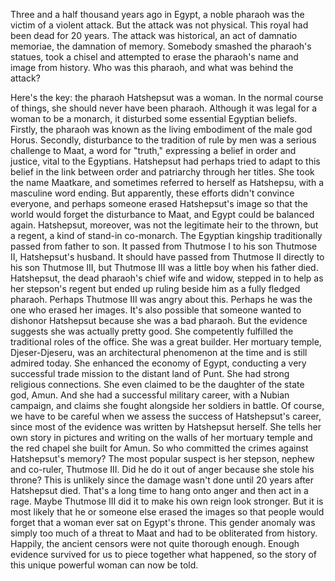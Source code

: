 
Three and a half thousand years ago in Egypt,
a noble pharaoh was the victim 
of a violent attack.
But the attack was not physical.
This royal had been dead for 20 years.
The attack was historical,
an act of damnatio memoriae,
the damnation of memory.
Somebody smashed the pharaoh&#39;s statues,
took a chisel and attempted to erase 
the pharaoh&#39;s name and image from history.
Who was this pharaoh,
and what was behind the attack?

Here&#39;s the key:
the pharaoh Hatshepsut was a woman.
In the normal course of things,
she should never have been pharaoh.
Although it was legal 
for a woman to be a monarch,
it disturbed some essential Egyptian beliefs.
Firstly, the pharaoh was known
as the living embodiment
of the male god Horus.
Secondly, disturbance to the tradition
of rule by men
was a serious challenge to Maat,
a word for &quot;truth,&quot; 
expressing a belief in order and justice,
vital to the Egyptians.
Hatshepsut had perhaps tried to adapt
to this belief in the link between 
order and patriarchy through her titles.
She took the name Maatkare,
and sometimes referred to herself
as Hatshepsu, 
with a masculine word ending.
But apparently, these efforts 
didn&#39;t convince everyone,
and perhaps someone 
erased Hatshepsut&#39;s image
so that the world would forget 
the disturbance to Maat,
and Egypt could be balanced again.
Hatshepsut, moreover, 
was not the legitimate heir to the thrown,
but a regent, 
a kind of stand-in co-monarch.
The Egyptian kingship traditionally 
passed from father to son.
It passed from Thutmose I 
to his son Thutmose II,
Hatshepsut&#39;s husband.
It should have passed from Thutmose II 
directly to his son Thutmose III,
but Thutmose III was a little boy 
when his father died.
Hatshepsut, the dead pharaoh&#39;s chief wife and widow,
stepped in to help 
as her stepson&#39;s regent
but ended up ruling beside him 
as a fully fledged pharaoh.
Perhaps Thutmose III was angry about this.
Perhaps he was the one 
who erased her images.
It&#39;s also possible that someone wanted 
to dishonor Hatshepsut
because she was a bad pharaoh.
But the evidence suggests 
she was actually pretty good.
She competently fulfilled 
the traditional roles of the office.
She was a great builder.
Her mortuary temple, Djeser-Djeseru,
was an architectural phenomenon 
at the time
and is still admired today.
She enhanced the economy of Egypt,
conducting a very successful trade mission
to the distant land of Punt.
She had strong religious connections.
She even claimed to be the daughter 
of the state god, Amun.
And she had a successful military career,
with a Nubian campaign,
and claims she fought alongside 
her soldiers in battle.
Of course, we have to be careful
when we assess the success
of Hatshepsut&#39;s career,
since most of the evidence 
was written by Hatshepsut herself.
She tells her own story 
in pictures and writing
on the walls of her mortuary temple
and the red chapel she built for Amun.
So who committed the crimes 
against Hatshepsut&#39;s memory?
The most popular suspect is 
her stepson, nephew and co-ruler, Thutmose III.
Did he do it out of anger 
because she stole his throne?
This is unlikely since 
the damage wasn&#39;t done
until 20 years after Hatshepsut died.
That&#39;s a long time to hang onto anger 
and then act in a rage.
Maybe Thutmose III did it 
to make his own reign look stronger.
But it is most likely that 
he or someone else erased the images
so that people would forget 
that a woman ever sat on Egypt&#39;s throne.
This gender anomaly was simply 
too much of a threat to Maat
and had to be obliterated from history.
Happily, the ancient censors 
were not quite thorough enough.
Enough evidence survived for us 
to piece together what happened,
so the story of this unique powerful woman
can now be told.
